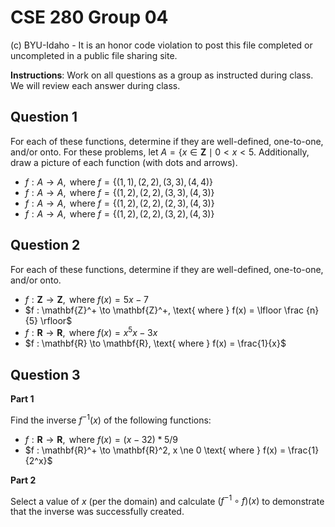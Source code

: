 # CSE 280 Group 04

(c) BYU-Idaho - It is an honor code violation to post this
file completed or uncompleted in a public file sharing site.

**Instructions**: Work on all questions as a group as instructed during class.  We will review each answer during class.

## Question 1

For each of these functions, determine if they are well-defined, one-to-one, and/or onto.  For these problems, let $A = \lbrace x \in \mathbf{Z} \mid 0 \lt x \lt 5$.  Additionally, draw a picture of each function (with dots and arrows).

* $f : A \to A, \text{ where } f = \lbrace (1,1),(2,2),(3,3),(4,4) \rbrace$
* $f : A \to A, \text{ where } f = \lbrace (1,2),(2,2),(3,3),(4,3) \rbrace$
* $f : A \to A, \text{ where } f = \lbrace (1,2),(2,2),(2,3),(4,3) \rbrace$
* $f : A \to A, \text{ where } f = \lbrace (1,2),(2,2),(3,2),(4,3) \rbrace$

## Question 2

For each of these functions, determine if they are well-defined, one-to-one, and/or onto.  

* $f : \mathbf{Z} \to \mathbf{Z}, \text{ where } f(x) = 5x-7$
* $f : \mathbf{Z}^+ \to \mathbf{Z}^+, \text{ where } f(x) = \lfloor \frac {n}{5} \rfloor$
* $f : \mathbf{R} \to \mathbf{R}, \text{ where } f(x) = x^5x-3x$
* $f : \mathbf{R} \to \mathbf{R}, \text{ where } f(x) = \frac{1}{x}$

## Question 3

**Part 1**

Find the inverse $f^{-1}(x)$ of the following functions:

* $f : \mathbf{R} \to \mathbf{R}, \text{ where } f(x) = (x - 32) * 5/9$
* $f : \mathbf{R}^+ \to \mathbf{R}^2, x \ne 0 \text{ where } f(x) = \frac{1}{2^x}$

**Part 2**

Select a value of $x$ (per the domain) and calculate $(f^{-1} \circ f)(x)$ to demonstrate that the inverse was successfully created.
